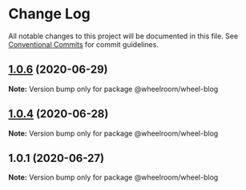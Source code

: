 # Change Log

All notable changes to this project will be documented in this file.
See [Conventional Commits](https://conventionalcommits.org) for commit guidelines.

## [1.0.6](https://github.com/wheelroom/wheelroom/compare/@wheelroom/wheel-blog@1.0.4...@wheelroom/wheel-blog@1.0.6) (2020-06-29)

**Note:** Version bump only for package @wheelroom/wheel-blog





## [1.0.4](https://github.com/wheelroom/wheelroom/compare/@wheelroom/wheel-blog@1.0.1...@wheelroom/wheel-blog@1.0.4) (2020-06-28)

**Note:** Version bump only for package @wheelroom/wheel-blog





## 1.0.1 (2020-06-27)

**Note:** Version bump only for package @wheelroom/wheel-blog

